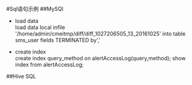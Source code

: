#Sql语句示例
##MySQl
* load data   
load data local infile '/home/admin/cmeitmp/diff/diff_1027206505_13_20161025'
into table sms_user fields TERMINATED by','

* create index  
create index query_method on alertAccessLog(query,method);
show index from alertAccessLog;


##Hive SQL